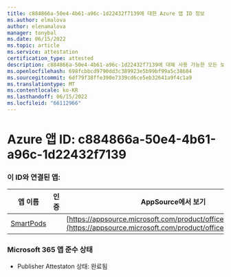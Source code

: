 ```yaml
---
title: c884866a-50e4-4b61-a96c-1d22432f7139에 대한 Azure 앱 ID 정보
ms.author: elmalova
author: elenamalova
manager: tonybal
ms.date: 06/15/2022
ms.topic: article
ms.service: attestation
certification_type: attested
description: c884866a-50e4-4b61-a96c-1d22432f7139에 대해 사용 가능한 모든 보안 및 규정 준수 정보입니다.
ms.openlocfilehash: 698fcbbcd9790dd3c389923e5b99bf99a5c38604
ms.sourcegitcommit: 6df79f38ffe390e7339cd6ce5eb32641a9f4c1a9
ms.translationtype: MT
ms.contentlocale: ko-KR
ms.lasthandoff: 06/15/2022
ms.locfileid: "66112966"
---
```

# <a name="azure-app-id-c884866a-50e4-4b61-a96c-1d22432f7139"></a>Azure 앱 ID: c884866a-50e4-4b61-a96c-1d22432f7139


### <a name="apps-associated-with-this-id"></a>이 ID와 연결된 앱:
| **앱 이름** | **인증** | **AppSource에서 보기** |
|--------------|---------------|-----------------------|
| [SmartPods](../forward/WA200004105.md) |  | [https://appsource.microsoft.com/product/office/WA200004105](https://appsource.microsoft.com/product/office/WA200004105) |

### <a name="microsoft-365-app-compliance-status"></a>Microsoft 365 앱 준수 상태
- Publisher Attestaton 상태: 완료됨
